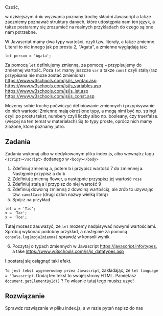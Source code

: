 Cześć, 

w dzisiejszym dniu wyzwania poznany trochę składni Javascript a takze zaczniemy poznawać struktury danych, które udostępnia nam ten język, a takze postaramy się zrozumieć na realnych przykladach 
do czego są one nam potrzebne. 

W Javascript mamy dwa typy wartości, czyli tzw. literały, a takze zmienne. 
Literał to nic innego jak po prostu 2, "Agata", a zmienne wyglądają tak:

```
let person = 'Agata';
```

Za pomocą `let` definiujemy zmienną, za pomocą `=` przypisujemy do zmiennej wartość.
Poza `let` mamy jeszcze `var` a takze `const` czyli stałą (raz przypisana nie moze zostać zmieniona)
https://www.w3schools.com/js/js_syntax.asp
https://www.w3schools.com/js/js_variables.asp
https://www.w3schools.com/js/js_let.asp
https://www.w3schools.com/js/js_const.asp

Mozemy sobie trochę poćwiczyć definiowanie zmiennych i przypisywanie do nich wartości
Zmienne mają określone typy, a mogą nimi być np. stringi czyli po prostu tekst, numbery czyli liczby albo np. booleany, czy true/false.
(więcej na ten temat w materiałach) Są to typy proste, oprócz nich mamy zlozone, ktore poznamy jutro.

## Zadania 

Zadania wykonaj albo w dedykowanym pliku index.js, albo wewnątrz tagu `<script></script>`  dodanego w `<body></body>`

1. Zdefiniuj zmienną a, potem b i przypisz wartość 7 do zmiennej a. Następnie przypisz a do b
2. Zdefiniuj zmienną flower, a następnie przyspisz jej wartość `rose`
3. Zdefiniuj stałą a i przypisz do niej wartość 9
4. Zdefiniuj dowolną zmienną z dowolną wartością, ale zrób to uzywając tzw. `camelCase` (drugi czlon nazwy wielką literą)
5. Spójrz na przykład

```
let x = 'Tic';
x = 'Tac';
x = 'Toe';
```

Tutaj mozesz zauwazyć, ze `let` mozemy nadpisywać nowymi wartościami. Spróbuj wykonać podobny przykład, a następnie za pomocą `console.log(mojaZmienna)` sprawdź w konsoli wynik

6. Poczytaj o typach zmiennych w Javascript https://javascript.info/types, a take https://www.w3schools.com/js/js_datatypes.asp

I postaraj się osiągnąć taki efekt.

`To jest tekst wygenerowany przez Javascript`, zakładając, ze `let language = 'Javascript`. 
Dodaj ten tekst to swojej strony HTML. Pamiętasz `document.getElementById()` ? To wlasnie tutaj tego musisz uzyc! 


## Rozwiązanie

Sprawdz rozwiązanie w pliku index.js, a w razie pytań napisz do nas 








